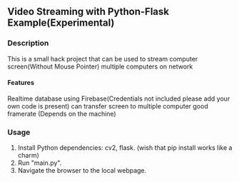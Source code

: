 ## Video Streaming with Python-Flask Example(Experimental)

### Description
This is a small hack project that can be used to stream computer screen(Without Mouse Pointer) multiple computers on network
#### Features
Realtime database using Firebase(Credentials not included please add your own code is present)
can transfer screen to multiple computer
good framerate (Depends on the machine)

### Usage
1. Install Python dependencies: cv2, flask. (wish that pip install works like a charm)
2. Run "main.py".
3. Navigate the browser to the local webpage.
